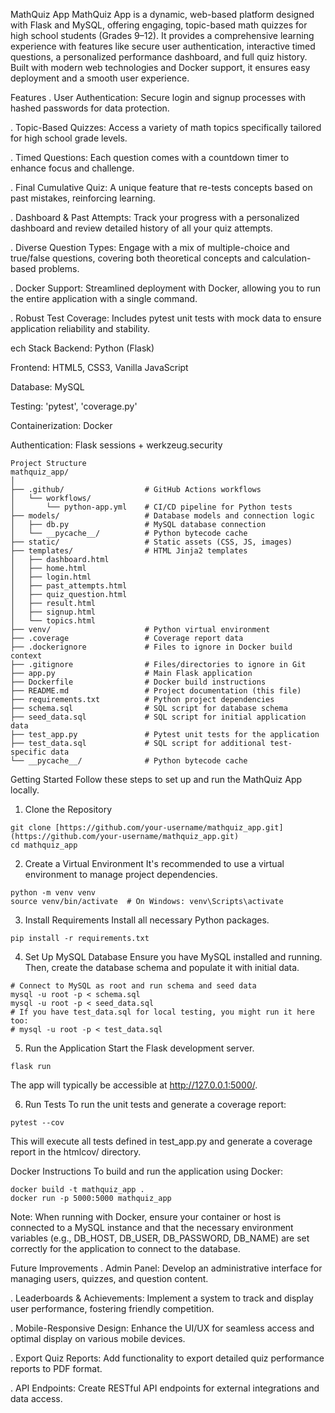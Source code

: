 MathQuiz App 
MathQuiz App is a dynamic, web-based platform designed with Flask and MySQL, offering engaging, topic-based math quizzes for high school students (Grades 9–12). It provides a comprehensive learning experience with features like secure user authentication, interactive timed questions, a personalized performance dashboard, and full quiz history. Built with modern web technologies and Docker support, it ensures easy deployment and a smooth user experience.

 Features
. User Authentication: Secure login and signup processes with hashed passwords for data protection.

. Topic-Based Quizzes: Access a variety of math topics specifically tailored for high school grade levels.

. Timed Questions: Each question comes with a countdown timer to enhance focus and challenge.

. Final Cumulative Quiz: A unique feature that re-tests concepts based on past mistakes, reinforcing learning.

. Dashboard & Past Attempts: Track your progress with a personalized dashboard and review detailed history of all your quiz attempts.

. Diverse Question Types: Engage with a mix of multiple-choice and true/false questions, covering both theoretical concepts and calculation-based problems.

. Docker Support: Streamlined deployment with Docker, allowing you to run the entire application with a single command.

. Robust Test Coverage: Includes pytest unit tests with mock data to ensure application reliability and stability.

ech Stack
Backend: Python (Flask)

Frontend: HTML5, CSS3, Vanilla JavaScript

Database: MySQL

Testing: 'pytest', 'coverage.py'

Containerization: Docker

Authentication: Flask sessions + werkzeug.security

```
Project Structure
mathquiz_app/
│
├── .github/                  # GitHub Actions workflows
│   └── workflows/
│       └── python-app.yml    # CI/CD pipeline for Python tests
├── models/                   # Database models and connection logic
│   ├── db.py                 # MySQL database connection
│   └── __pycache__/          # Python bytecode cache
├── static/                   # Static assets (CSS, JS, images)
├── templates/                # HTML Jinja2 templates
│   ├── dashboard.html
│   ├── home.html
│   ├── login.html
│   ├── past_attempts.html
│   ├── quiz_question.html
│   ├── result.html
│   ├── signup.html
│   └── topics.html
├── venv/                     # Python virtual environment
├── .coverage                 # Coverage report data
├── .dockerignore             # Files to ignore in Docker build context
├── .gitignore                # Files/directories to ignore in Git
├── app.py                    # Main Flask application
├── Dockerfile                # Docker build instructions
├── README.md                 # Project documentation (this file)
├── requirements.txt          # Python project dependencies
├── schema.sql                # SQL script for database schema
├── seed_data.sql             # SQL script for initial application data
├── test_app.py               # Pytest unit tests for the application
├── test_data.sql             # SQL script for additional test-specific data
└── __pycache__/              # Python bytecode cache
```
Getting Started
Follow these steps to set up and run the MathQuiz App locally.

1. Clone the Repository
```
git clone [https://github.com/your-username/mathquiz_app.git](https://github.com/your-username/mathquiz_app.git)
cd mathquiz_app
```
2. Create a Virtual Environment
It's recommended to use a virtual environment to manage project dependencies.
```
python -m venv venv
source venv/bin/activate  # On Windows: venv\Scripts\activate
```
3. Install Requirements
Install all necessary Python packages.
```
pip install -r requirements.txt
```
4. Set Up MySQL Database
Ensure you have MySQL installed and running. Then, create the database schema and populate it with initial data.
```
# Connect to MySQL as root and run schema and seed data
mysql -u root -p < schema.sql
mysql -u root -p < seed_data.sql
# If you have test_data.sql for local testing, you might run it here too:
# mysql -u root -p < test_data.sql
```
5. Run the Application
Start the Flask development server.
```
flask run
```
The app will typically be accessible at http://127.0.0.1:5000/.

6. Run Tests
To run the unit tests and generate a coverage report:
```
pytest --cov
```
This will execute all tests defined in test_app.py and generate a coverage report in the htmlcov/ directory.

Docker Instructions
To build and run the application using Docker:
```
docker build -t mathquiz_app .
docker run -p 5000:5000 mathquiz_app
```
Note: When running with Docker, ensure your container or host is connected to a MySQL instance and that the necessary environment variables (e.g., DB_HOST, DB_USER, DB_PASSWORD, DB_NAME) are set correctly for the application to connect to the database.

Future Improvements
. Admin Panel: Develop an administrative interface for managing users, quizzes, and question content.

. Leaderboards & Achievements: Implement a system to track and display user performance, fostering friendly competition.

. Mobile-Responsive Design: Enhance the UI/UX for seamless access and optimal display on various mobile devices.

. Export Quiz Reports: Add functionality to export detailed quiz performance reports to PDF format.

. API Endpoints: Create RESTful API endpoints for external integrations and data access.

